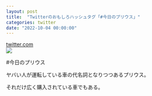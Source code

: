 ```yaml
---
layout: post
title:  "Twitterのおもしろハッシュタグ「#今日のプリウス」"
categories: twitter
date: "2022-10-04 00:00:00"
---
```


<div class="card">
  <a href="https://twitter.com/search?q=%23%E4%BB%8A%E6%97%A5%E3%81%AE%E3%83%97%E3%83%AA%E3%82%A6%E3%82%B9&src=typed_query&f=live"></a>
  <div class="card__header">
    <a href="https://twitter.com/search?q=%23%E4%BB%8A%E6%97%A5%E3%81%AE%E3%83%97%E3%83%AA%E3%82%A6%E3%82%B9&src=typed_query&f=live">twitter.com</a>
  </div>
  <div class="card__image">
    <img src="https://abs.twimg.com/responsive-web/client-web-legacy/icon-ios.b1fc7279.png">
  </div>
  <div class="card__title">
    <p>#今日のプリウス</p>
  </div>
  <div class="card__description">
    <p></p>
  </div>
</div>



ヤバい人が運転している車の代名詞となりつつあるプリウス。

それだけ広く購入されている車でもある。

